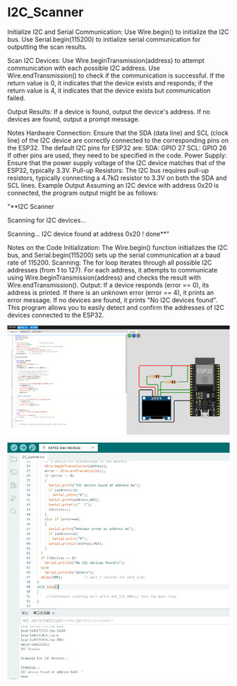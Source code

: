 # I2C_Scanner
Initialize I2C and Serial Communication:
 Use Wire.begin() to initialize the I2C bus.
 Use Serial.begin(115200) to initialize serial communication for outputting the scan results.

Scan I2C Devices:
 Use Wire.beginTransmission(address) to attempt communication with each possible I2C address.
 Use Wire.endTransmission() to check if the communication is successful.
 If the return value is 0, it indicates that the device exists and responds; if the return value is 4, it indicates that the device exists but communication failed.

Output Results:
 If a device is found, output the device's address.
 If no devices are found, output a prompt message.

Notes
Hardware Connection:
 Ensure that the SDA (data line) and SCL (clock line) of the I2C device are correctly connected to the corresponding pins on the ESP32. The default I2C pins for ESP32 are:
 SDA: GPIO 27
 SCL: GPIO 26
 If other pins are used, they need to be specified in the code.
Power Supply:
 Ensure that the power supply voltage of the I2C device matches that of the ESP32, typically 3.3V.
Pull-up Resistors:
 The I2C bus requires pull-up resistors, typically connecting a 4.7kΩ resistor to 3.3V on both the SDA and SCL lines.
Example Output
 Assuming an I2C device with address 0x20 is connected, the program output might be as follows:

"**I2C Scanner

Scanning for I2C devices...
 
Scanning...
I2C device found at address 0x20  !
done**"

Notes on the Code
 Initialization: The Wire.begin() function initializes the I2C bus, and Serial.begin(115200) sets up the serial communication at a baud rate of 115200.
 Scanning: The for loop iterates through all possible I2C addresses (from 1 to 127). For each address, it attempts to communicate using Wire.beginTransmission(address) and checks the result with   Wire.endTransmission().
 Output: If a device responds (error == 0), its address is printed. If there is an unknown error (error == 4), it prints an error message. If no devices are found, it prints "No I2C devices found".
 This program allows you to easily detect and confirm the addresses of I2C devices connected to the ESP32.

![图片描述](https://github.com/Maclanren/I2C_Scanner/blob/main/I2c-scan.png?raw=true)


![图片描述](https://github.com/Maclanren/I2C_Scanner/blob/main/I2c-scan%20test.png?raw=true)


